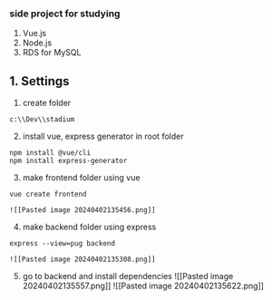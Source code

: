 ### side project for studying 
1. Vue.js
2. Node.js
3. RDS for MySQL


## 1. Settings
1. create folder 
```
c:\\Dev\\stadium
```
2. install vue, express generator in root folder
```
npm install @vue/cli
npm install express-generator
```
3. make frontend folder using vue
```
vue create frontend
```
	![[Pasted image 20240402135456.png]]
4. make backend folder using express
```
express --view=pug backend
```
	![[Pasted image 20240402135308.png]]


5. go to backend and install dependencies
	![[Pasted image 20240402135557.png]]
	![[Pasted image 20240402135622.png]]
	